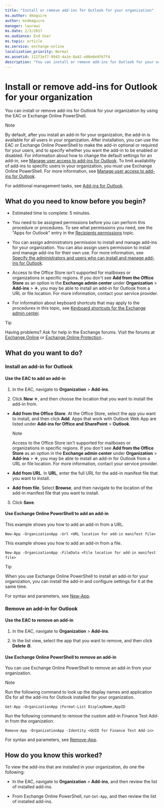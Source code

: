 ```yaml
---
title: "Install or remove add-ins for Outlook for your organization"
ms.author: dmaguire
author: msdmaguire
manager: laurawi
ms.date: 2/3/2017
ms.audience: End User
ms.topic: article
ms.service: exchange-online
localization_priority: Normal
ms.assetid: 112f3ef7-9943-4a1e-8a42-e08e8e9f67f4
description: "You can install or remove add-ins for Outlook for your organization by using the EAC or Exchange Online PowerShell."
---
```


# Install or remove add-ins for Outlook for your organization

You can install or remove add-ins for Outlook for your organization by using the EAC or Exchange Online PowerShell. 
  
> [!NOTE]
> By default, after you install an add-in for your organization, the add-in is available for all users in your organization. After installation, you can use the EAC or Exchange Online PowerShell to make the add-in optional or required for your users, and to specify whether you want the add-in to be enabled or disabled. For information about how to change the default settings for an add-in, see [Manage user access to add-ins for Outlook](manage-user-access-to-add-ins.md). To limit availability of add-ins to specific users in your organization, you must use Exchange Online PowerShell. For more information, see [Manage user access to add-ins for Outlook](manage-user-access-to-add-ins.md). 
  
For additional management tasks, see [Add-ins for Outlook](add-ins-for-outlook.md).
  
## What do you need to know before you begin?

- Estimated time to complete: 5 minutes.
    
- You need to be assigned permissions before you can perform this procedure or procedures. To see what permissions you need, see the "Apps for Outlook" entry in the [Recipients permissions](https://technet.microsoft.com/library/5b690bcb-c6df-4511-90e1-08ca91f43b37.aspx) topic. 
    
- You can assign administrators permission to install and manage add-ins for your organization. You can also assign users permission to install and manage add-ins for their own use. For more information, see [Specify the administrators and users who can install and manage add-ins for Outlook](specify-who-can-install-and-manage-add-ins.md). 
    
- Access to the Office Store isn't supported for mailboxes or organizations in specific regions. If you don't see **Add from the Office Store** as an option in the **Exchange admin center** under **Organization** \> **Add-ins** \> ![Add Icon](../../media/ITPro_EAC_AddIcon.gif), you may be able to install an add-in for Outlook from a URL or file location. For more information, contact your service provider.
    
- For information about keyboard shortcuts that may apply to the procedures in this topic, see [Keyboard shortcuts for the Exchange admin center](../../accessibility/keyboard-shortcuts-in-admin-center.md).
    
> [!TIP]
> Having problems? Ask for help in the Exchange forums. Visit the forums at [Exchange Online](https://go.microsoft.com/fwlink/p/?linkId=267542) or [Exchange Online Protection](https://go.microsoft.com/fwlink/p/?linkId=285351).. 
  
## What do you want to do?

### Install an add-in for Outlook

#### Use the EAC to add an add-in
<a name="BKMK_EAC"> </a>

1. In the EAC, navigate to **Organization** \> **Add-ins**.
    
2. Click **New** ![Add Icon](../../media/ITPro_EAC_AddIcon.gif), and then choose the location that you want to install the add-in from.
    
  - **Add from the Office Store**. At the Office Store, select the app you want to install, and then click **Add**. Apps that work with Outlook Web App are listed under **Add-ins for Office and SharePoint** \> **Outlook**.
    
    > [!NOTE]
    > Access to the Office Store isn't supported for mailboxes or organizations in specific regions. If you don't see **Add from the Office Store** as an option in the **Exchange admin center** under **Organization** \> **Add-ins** \> ![Add Icon](../../media/ITPro_EAC_AddIcon.gif), you may be able to install an add-in for Outlook from a URL or file location. For more information, contact your service provider. 
  
  - **Add from URL**. In **URL**, enter the full URL for the add-in manifest file that you want to install.
    
  - **Add from file**. Select **Browse**, and then navigate to the location of the add-in manifest file that you want to install.
    
3. Click **Save**.
    
#### Use Exchange Online PowerShell to add an add-in
<a name="BKMK_Shell"> </a>

This example shows you how to add an add-in from a URL.
  
```
New-App -OrganizationApp -Url <URL location for add-in manifest file>
```

This example shows you how to add an add-in from a file.
  
```
New-App -OrganizationApp -FileData <File location for add-in manifest file>
```

> [!TIP]
> When you use Exchange Online PowerShell to install an add-in for your organization, you can install the add-in and configure settings for it at the same time. 
  
For syntax and parameters, see [New-App](https://technet.microsoft.com/library/f05951d8-1e49-42b6-a341-66eb67b2870f.aspx).
  
### Remove an add-in for Outlook

#### Use the EAC to remove an add-in

1. In the EAC, navigate to **Organization** \> **Add-ins**.
    
2. In the list view, select the app that you want to remove, and then click **Delete** ![Delete icon](../../media/ITPro_EAC_DeleteIcon.gif). 
    
#### Use Exchange Online PowerShell to remove an add-in

You can use Exchange Online PowerShell to remove an add-in from your organization.
  
> [!NOTE]
> Run the following command to look up the display names and application IDs for all the add-ins for Outlook installed for your organization. 
  
```
Get-App -OrganizationApp |Format-List DisplayName,AppID
```

Run the following command to remove the custom add-in Finance Test Add-in from the organization.
  
```
Remove-App -OrganizationApp -Identity <GUID for Finance Test Add-in>
```

For syntax and parameters, see [Remove-App](https://technet.microsoft.com/library/cfd1245f-dcd2-48c1-b753-a7ebedd2803f.aspx). 
  
## How do you know this worked?

To view the add-ins that are installed in your organization, do one the following:
  
- In the EAC, navigate to **Organization** \> **Add-ins**, and then review the list of installed add-ins.
    
- From Exchange Online PowerShell, run `Get-App`, and then review the list of installed add-ins.
    

